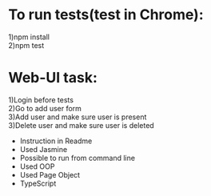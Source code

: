 # To run tests(test in Chrome):

1)npm install <br />
2)npm test

# Web-UI task:

1)Login before tests <br />
2)Go to add user form <br />
3)Add user and make sure user is present <br />
3)Delete user and make sure user is deleted

- Instruction in Readme
- Used Jasmine
- Possible to run from command line
- Used OOP
- Used Page Object
- TypeScript
